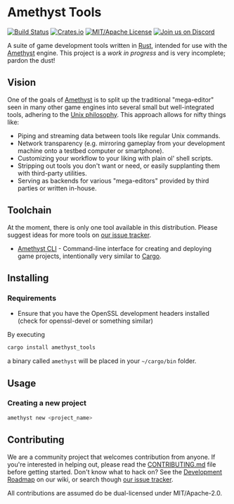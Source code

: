 # Amethyst Tools

[![Build Status][s1]][tc] [![Crates.io][s2]][ci] [![MIT/Apache License][s3]][li] [![Join us on Discord][s4]][di]

[s1]: https://travis-ci.org/amethyst/tools.svg?branch=master
[s2]: https://img.shields.io/crates/v/amethyst_tools.svg
[s3]: https://img.shields.io/badge/license-MIT%2FApache-blue.svg
[s4]: https://img.shields.io/discord/425678876929163284.svg?logo=discord

[tc]: https://travis-ci.org/amethyst/tools/
[ci]: https://crates.io/crates/amethyst_tools/
[li]: https://github.com/amethyst/tools/blob/master/COPYING
[di]: https://discord.gg/GnP5Whs

A suite of game development tools written in [Rust][rl], intended for use with
the [Amethyst][am] engine. This project is a *work in progress* and is very
incomplete; pardon the dust!

[rl]: https://www.rust-lang.org/
[am]: https://github.com/amethyst/amethyst

## Vision

One of the goals of [Amethyst][am] is to split up the traditional "mega-editor"
seen in many other game engines into several small but well-integrated tools,
adhering to the [Unix philosophy][up]. This approach allows for nifty things
like:

[up]: https://en.wikipedia.org/wiki/Unix_philosophy

* Piping and streaming data between tools like regular Unix commands.
* Network transparency (e.g. mirroring gameplay from your development machine
  onto a testbed computer or smartphone).
* Customizing your workflow to your liking with plain ol' shell scripts.
* Stripping out tools you don't want or need, or easily supplanting them with
  third-party utilities.
* Serving as backends for various "mega-editors" provided by third parties or
  written in-house.

## Toolchain

At the moment, there is only one tool available in this distribution. Please
suggest ideas for more tools on [our issue tracker][it].

[it]: https://github.com/amethyst/tools/issues

* [Amethyst CLI][ac] - Command-line interface for creating and deploying game
  projects, intentionally very similar to [Cargo][ca].

[ac]: https://github.com/amethyst/tools/tree/master/src/cli
[ca]: https://github.com/rust-lang/cargo

## Installing

### Requirements
* Ensure that you have the OpenSSL development headers installed (check for openssl-devel or something similar)

By executing

```sh
cargo install amethyst_tools
```

a binary called `amethyst` will be placed in your `~/cargo/bin` folder.

## Usage

### Creating a new project

```sh
amethyst new <project_name>
```

## Contributing

We are a community project that welcomes contribution from anyone. If you're
interested in helping out, please read the [CONTRIBUTING.md][cm] file before
getting started. Don't know what to hack on? See the [Development Roadmap][dr]
on our wiki, or search though [our issue tracker][it].

All contributions are assumed do be dual-licensed under MIT/Apache-2.0.

[cm]: https://github.com/amethyst/amethyst/blob/master/CONTRIBUTING.md
[dr]: https://github.com/amethyst/amethyst/wiki/Roadmap
